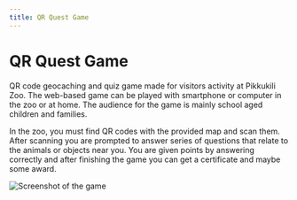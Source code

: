 ```yaml
---
title: QR Quest Game
---
```


# QR Quest Game

QR code geocaching and quiz game made for visitors activity at Pikkukili Zoo.
The web-based game can be played with smartphone or computer in the zoo or at
home. The audience for the game is mainly school aged children and families.

In the zoo, you must find QR codes with the provided map and scan them. After
scanning you are prompted to answer series of questions that relate to the
animals or objects near you. You are given points by answering correctly and
after finishing the game you can get a certificate and maybe some award.

![Screenshot of the game](/images/qr-quest.png)
